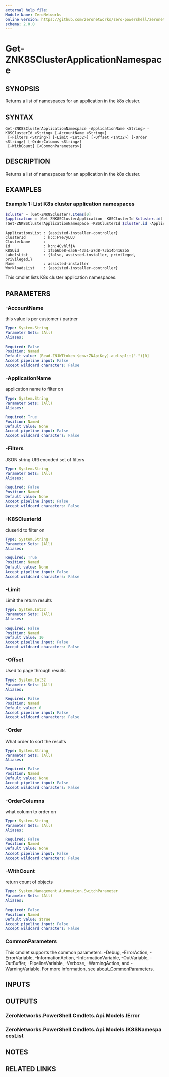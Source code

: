 ```yaml
---
external help file:
Module Name: ZeroNetworks
online version: https://github.com/zeronetworks/zero-powershell/zeronetworks/get-znk8sclusterapplicationnamespace
schema: 2.0.0
---
```


# Get-ZNK8SClusterApplicationNamespace

## SYNOPSIS
Returns a list of namespaces for an application in the k8s cluster.

## SYNTAX

```
Get-ZNK8SClusterApplicationNamespace -ApplicationName <String> -K8SClusterId <String> [-AccountName <String>]
 [-Filters <String>] [-Limit <Int32>] [-Offset <Int32>] [-Order <String>] [-OrderColumns <String>]
 [-WithCount] [<CommonParameters>]
```

## DESCRIPTION
Returns a list of namespaces for an application in the k8s cluster.

## EXAMPLES

### Example 1: List K8s cluster application namespaces
```powershell
$cluster = (Get-ZNK8SCluster).Items[0]
$application = (Get-ZNK8SClusterApplication -K8SClusterId $cluster.id).Items[0] 
(Get-ZNK8SClusterApplicationNamespace -K8SClusterId $cluster.id -ApplicationName $application.Name).Items
```

```output
ApplicationsList : {assisted-installer-controller}
ClusterId        : k:c:FYe7yLUJ
ClusterName      : 
Id               : k:n:4CvhlfjA
K8SUid           : 1f5b6be8-ea56-43a1-a7d8-73b14b4162b5
LabelsList       : {false, assisted-installer, privileged, privileged…}
Name             : assisted-installer
WorkloadsList    : {assisted-installer-controller}
```

This cmdlet lists K8s cluster application namespaces.

## PARAMETERS

### -AccountName
this value is per customer / partner

```yaml
Type: System.String
Parameter Sets: (All)
Aliases:

Required: False
Position: Named
Default value: (Read-ZNJWTtoken $env:ZNApiKey).aud.split(".")[0]
Accept pipeline input: False
Accept wildcard characters: False
```

### -ApplicationName
application name to filter on

```yaml
Type: System.String
Parameter Sets: (All)
Aliases:

Required: True
Position: Named
Default value: None
Accept pipeline input: False
Accept wildcard characters: False
```

### -Filters
JSON string URI encoded set of filters

```yaml
Type: System.String
Parameter Sets: (All)
Aliases:

Required: False
Position: Named
Default value: None
Accept pipeline input: False
Accept wildcard characters: False
```

### -K8SClusterId
cluserId to filter on

```yaml
Type: System.String
Parameter Sets: (All)
Aliases:

Required: True
Position: Named
Default value: None
Accept pipeline input: False
Accept wildcard characters: False
```

### -Limit
Limit the return results

```yaml
Type: System.Int32
Parameter Sets: (All)
Aliases:

Required: False
Position: Named
Default value: 10
Accept pipeline input: False
Accept wildcard characters: False
```

### -Offset
Used to page through results

```yaml
Type: System.Int32
Parameter Sets: (All)
Aliases:

Required: False
Position: Named
Default value: 0
Accept pipeline input: False
Accept wildcard characters: False
```

### -Order
What order to sort the results

```yaml
Type: System.String
Parameter Sets: (All)
Aliases:

Required: False
Position: Named
Default value: None
Accept pipeline input: False
Accept wildcard characters: False
```

### -OrderColumns
what column to order on

```yaml
Type: System.String
Parameter Sets: (All)
Aliases:

Required: False
Position: Named
Default value: None
Accept pipeline input: False
Accept wildcard characters: False
```

### -WithCount
return count of objects

```yaml
Type: System.Management.Automation.SwitchParameter
Parameter Sets: (All)
Aliases:

Required: False
Position: Named
Default value: $true
Accept pipeline input: False
Accept wildcard characters: False
```

### CommonParameters
This cmdlet supports the common parameters: -Debug, -ErrorAction, -ErrorVariable, -InformationAction, -InformationVariable, -OutVariable, -OutBuffer, -PipelineVariable, -Verbose, -WarningAction, and -WarningVariable. For more information, see [about_CommonParameters](http://go.microsoft.com/fwlink/?LinkID=113216).

## INPUTS

## OUTPUTS

### ZeroNetworks.PowerShell.Cmdlets.Api.Models.IError

### ZeroNetworks.PowerShell.Cmdlets.Api.Models.IK8SNamespacesList

## NOTES

## RELATED LINKS

